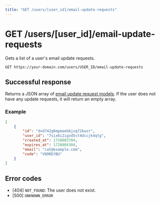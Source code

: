 ```yaml
---
title: "GET /users/[user_id]/email-update-requests"
---
```


# GET /users/[user_id]/email-update-requests

Gets a list of a user's email update requests.

```
GET https://your-domain.com/users/USER_ID/email-update-requests
```

## Successful response

Returns a JSON array of [email update request models](/reference/rest/models/email-update-request). If the user does not have any update requests, it will return an empty array.

### Example

```json
[
    {
        "id": "dvd742g6mpmaebbjxq72kwsr",
        "user_id": "7six6i2igxd5ct4dccjk4qtg",
        "created_at": 1728803704,
        "expires_at": 1728804304,
        "email": "cat@example.com",
        "code": "VQ9REYBU"
    }
]
```

## Error codes

- [404] `NOT_FOUND`: The user does not exist.
- [500] `UNKNOWN_ERROR`
